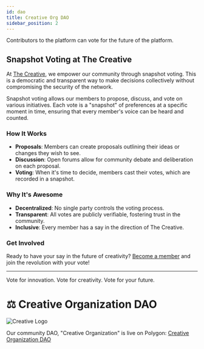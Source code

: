 ```yaml
---
id: dao
title: Creative Org DAO
sidebar_position: 2
---
```


Contributors to the platform can vote for the future of the platform.

## Snapshot Voting at The Creative

At [The Creative](https://vote.creativeplatform.xyz), we empower our community through snapshot voting. This is a democratic and transparent way to make decisions collectively without compromising the security of the network.

Snapshot voting allows our members to propose, discuss, and vote on various initiatives. Each vote is a "snapshot" of preferences at a specific moment in time, ensuring that every member's voice can be heard and counted.

### How It Works

- **Proposals**: Members can create proposals outlining their ideas or changes they wish to see.
- **Discussion**: Open forums allow for community debate and deliberation on each proposal.
- **Voting**: When it's time to decide, members cast their votes, which are recorded in a snapshot.

### Why It's Awesome

- **Decentralized**: No single party controls the voting process.
- **Transparent**: All votes are publicly verifiable, fostering trust in the community.
- **Inclusive**: Every member has a say in the direction of The Creative.

### Get Involved

Ready to have your say in the future of creativity? [Become a member](https://vote.creativeplatform.xyz) and join the revolution with your vote!

---

Vote for innovation. Vote for creativity. Vote for your future.

# ⚖ Creative Organization DAO

![Creative Logo](https://creativeplatform.xyz/img/Creative_logo.png)

Our community DAO, "Creative Organization" is live on Polygon: [Creative Organization DAO](https://admin.daohaus.fun/#/molochv3/0x89/0x9da29b87c2471feb00b931498919dc22340c8489)